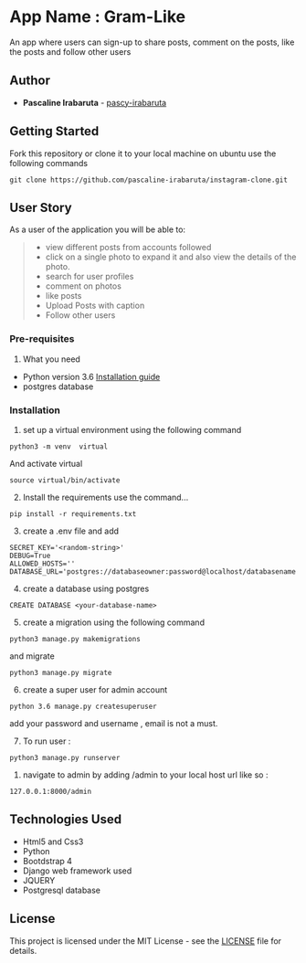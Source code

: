 # App Name : Gram-Like

An app where users can sign-up to share posts, comment on the posts, like the posts and follow other users


## Author

* **Pascaline Irabaruta** - [pascy-irabaruta](https://github.com/pascaline-irabaruta)




## Getting Started

Fork this repository or clone it to your local machine on ubuntu use the following commands
```
git clone https://github.com/pascaline-irabaruta/instagram-clone.git

```

## User Story

As a user of the application you will be able to:

> + view different posts from accounts followed
> + click on a single photo to expand it and also view the details of the photo.
> + search for user profiles
> + comment on photos
> + like posts
> + Upload Posts with caption
> + Follow other users



### Pre-requisites

1. What you need
* Python version 3.6  [Installation guide](https://realpython.com/installing-python/)
* postgres database

### Installation



1. set up a virtual environment using the following command

```
python3 -m venv  virtual
```

And activate virtual

```
source virtual/bin/activate

```

2. Install the requirements use the command...
```
pip install -r requirements.txt
```
3. create a .env file and add
```
SECRET_KEY='<random-string>'
DEBUG=True
ALLOWED_HOSTS=''
DATABASE_URL='postgres://databaseowner:password@localhost/databasename'
```
4. create a database using postgres
```
CREATE DATABASE <your-database-name>
```
5. create a migration using the following command
```
python3 manage.py makemigrations
```

and migrate
```
python3 manage.py migrate
```
6. create a super user for admin account
```
python 3.6 manage.py createsuperuser
```
add your password and username , email is not a must.

7. To run user :
```
python3 manage.py runserver
```
1. navigate to admin by adding /admin to your local host url like so :
```
127.0.0.1:8000/admin
```






## Technologies Used

* Html5 and Css3
* Python
* Bootdstrap 4
* Django web framework used
* JQUERY
* Postgresql database





## License

This project is licensed under the MIT License - see the [LICENSE](license) file for details.
